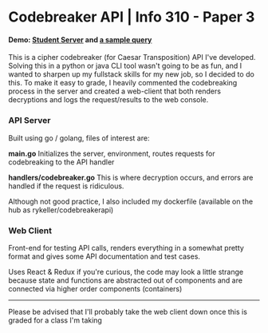 # Codebreaker API | Info 310 - Paper 3

#### Demo: [Student Server](http://students.washington.edu/rykeller/codebreaker/) and [a sample query](http://138.68.21.112/v1/codebreaker?caesar=FYAI%20RFC%20NJYLCR)

This is a cipher codebreaker (for Caesar Transposition) API I've developed. Solving this in a python or java CLI tool wasn't going to be as fun, and I wanted to sharpen up my fullstack skills for my new job, so I decided to do this. To make it easy to grade, I heavily commented the codebreaking process in the server and created a web-client that both renders decryptions and logs the request/results to the web console.

### API Server
Built using go / golang, files of interest are:

**main.go**
Initializes the server, environment, routes requests for codebreaking to the API handler

**handlers/codebreaker.go**
This is where decryption occurs, and errors are handled if the request is ridiculous.

Although not good practice, I also included my dockerfile (available on the hub as rykeller/codebreakerapi)

### Web Client
Front-end for testing API calls, renders everything in a somewhat pretty format and gives some API documentation and test cases.

Uses React & Redux if you're curious, the code may look a little strange because state and functions are abstracted out of components and are connected via higher order components (containers)

---

Please be advised that I'll probably take the web client down once this is graded for a class I'm taking
